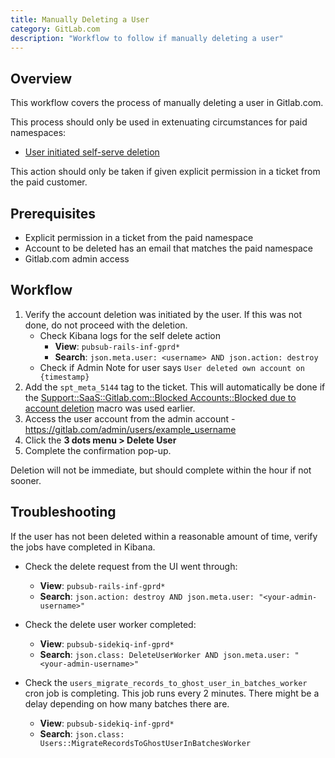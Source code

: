 ```yaml
---
title: Manually Deleting a User
category: GitLab.com
description: "Workflow to follow if manually deleting a user"
---
```


## Overview

This workflow covers the process of manually deleting a user in Gitlab.com.

This process should only be used in extenuating circumstances for paid namespaces:

- [User initiated self-serve deletion](/handbook/support/workflows/reinstating-blocked-accounts/#user-initiated-self-serve-deletion)

This action should only be taken if given explicit permission in a ticket from the paid customer.

## Prerequisites

- Explicit permission in a ticket from the paid namespace
- Account to be deleted has an email that matches the paid namespace
- Gitlab.com admin access

## Workflow

1. Verify the account deletion was initiated by the user. If this was not done, do not proceed with the deletion.
    - Check Kibana logs for the self delete action
      - **View**: `pubsub-rails-inf-gprd*`
      - **Search**: `json.meta.user: <username> AND json.action: destroy`
    - Check if Admin Note for user says `User deleted own account on {timestamp}`
1. Add the `spt_meta_5144` tag to the ticket. This will automatically be done if the [Support::SaaS::Gitlab.com::Blocked Accounts::Blocked due to account deletion](https://gitlab.com/gitlab-com/support/zendesk-global/macros/-/blob/master/active/Support/SaaS/GitLab.com/Blocked%20Accounts/Blocked%20due%20to%20account%20deletion.md?ref_type=heads) macro was used earlier.
1. Access the user account from the admin account - https://gitlab.com/admin/users/example_username
1. Click the **3 dots menu <i class="fa-solid fa-ellipsis-vertical"></i> > Delete User**
1. Complete the confirmation pop-up.

Deletion will not be immediate, but should complete within the hour if not sooner.

## Troubleshooting

If the user has not been deleted within a reasonable amount of time, verify the jobs have completed in Kibana.

- Check the delete request from the UI went through:
  - **View**: `pubsub-rails-inf-gprd*`
  - **Search**: `json.action: destroy AND json.meta.user: "<your-admin-username>"`

- Check the delete user worker completed:
  - **View**: `pubsub-sidekiq-inf-gprd*`
  - **Search**: `json.class: DeleteUserWorker AND json.meta.user: "<your-admin-username>"`

- Check the `users_migrate_records_to_ghost_user_in_batches_worker` cron job is completing. This job runs every 2 minutes. There might be a delay depending on how many batches there are.
  - **View**: `pubsub-sidekiq-inf-gprd*`
  - **Search**: `json.class: Users::MigrateRecordsToGhostUserInBatchesWorker`
